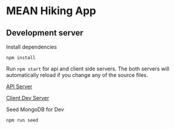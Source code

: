 # MEAN Hiking App

## Development server
Install dependencies
```
npm install
```

Run `npm start` for api and client side servers. The both servers will automatically reload if you change any of the source files.

<a href="http://localhost:4000/api" target="_blank">API Server</a>

<a href="http://localhost:4200/" target="_blank">Client Dev Server</a>

Seed MongoDB for Dev
```
npm run seed
```